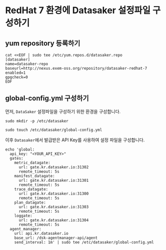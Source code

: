 # RedHat 7 환경에 Datasaker 설정파일 구성하기

## yum repository 등록하기

```shell
cat <<EOF | sudo tee /etc/yum.repos.d/datasaker.repo
[datasaker]
name=datasaker-repo
baseurl=http://nexus.exem-oss.org/repository/datasaker-redhat-7
enabled=1
gpgcheck=0
EOF
```

## global-config.yml 구성하기

먼저, `DataSaker` 설정파일을 구성하기 위한 환경을 구성합니다.

```shell
sudo mkdir -p /etc/datasaker

sudo touch /etc/datasaker/global-config.yml
```

이후 `Datasaker`에서 발급받은 API Key를 사용하여 설정 파일을 구성합니다.

```shell
echo 'global:
  api_key: "<YOUR_API_KEY>"
  gates:
    metric_datagate:
      url: gate.kr.datasaker.io:31302
      remote_timeout: 5s
    manifest_datagate:
      url: gate.kr.datasaker.io:31301
      remote_timeout: 5s
    trace_datagate:
      url: gate.kr.datasaker.io:31300
      remote_timeout: 5s
    plan_datagate:
      url: gate.kr.datasaker.io:31303
      remote_timeout: 5s
    loggate:
      url: gate.kr.datasaker.io:31304
      remote_timeout: 5s
  agent_manager:
    url: api.kr.datasaker.io
    base_url: /dsk-agentmanager-api/agent
    send_interval: 1m' | sudo tee /etc/datasaker/global-config.yml
```
